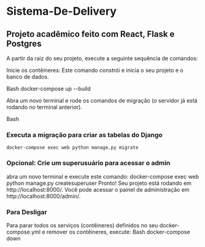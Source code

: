 # Sistema-De-Delivery

## Projeto acadêmico feito com React, Flask e Postgres


A partir da raiz do seu projeto, execute a seguinte sequência de comandos:

Inicie os contêineres: Este comando constrói e inicia o seu projeto e o banco de dados.

Bash
    docker-compose up --build

Abra um novo terminal e rode os comandos de migração (o servidor já está rodando no terminal anterior).

Bash
### Executa a migração para criar as tabelas do Django
    docker-compose exec web python manage.py migrate

### Opcional: Crie um superusuário para acessar o admin
abra um novo terminal e execute este comando: 
    docker-compose exec web python manage.py createsuperuser
Pronto! Seu projeto está rodando em http://localhost:8000/. Você pode acessar o painel de administração em http://localhost:8000/admin/.

### Para Desligar
Para parar todos os serviços (contêineres) definidos no seu docker-compose.yml e remover os contêineres, execute:
Bash
    docker-compose down